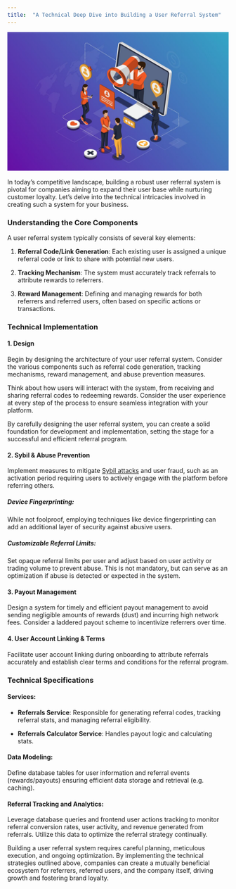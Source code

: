 ```yaml
---
title:  "A Technical Deep Dive into Building a User Referral System"
---
```


![referrals](/assets/Referrals.jpeg)

In today’s competitive landscape, building a robust user referral system is pivotal for companies aiming to expand their user base while nurturing customer loyalty. Let’s delve into the technical intricacies involved in creating such a system for your business.

### Understanding the Core Components

A user referral system typically consists of several key elements:

1. **Referral Code/Link Generation**: Each existing user is assigned a unique referral code or link to share with potential new users.

2. **Tracking Mechanism**: The system must accurately track referrals to attribute rewards to referrers.

3. **Reward Management**: Defining and managing rewards for both referrers and referred users, often based on specific actions or transactions.

### Technical Implementation

#### 1. Design

Begin by designing the architecture of your user referral system. Consider the various components such as referral code generation, tracking mechanisms, reward management, and abuse prevention measures. 

Think about how users will interact with the system, from receiving and sharing referral codes to redeeming rewards. Consider the user experience at every step of the process to ensure seamless integration with your platform.

By carefully designing the user referral system, you can create a solid foundation for development and implementation, setting the stage for a successful and efficient referral program.

#### 2. Sybil & Abuse Prevention

Implement measures to mitigate [Sybil attacks](https://en.wikipedia.org/wiki/Sybil_attack) and user fraud, such as an activation period requiring users to actively engage with the platform before referring others.

##### Device Fingerprinting:
While not foolproof, employing techniques like device fingerprinting can add an additional layer of security against abusive users.

##### Customizable Referral Limits:
Set opaque referral limits per user and adjust based on user activity or trading volume to prevent abuse. This is not mandatory, but can serve as an optimization if abuse is detected or expected in the system.

#### 3. Payout Management

Design a system for timely and efficient payout management to avoid sending negligible amounts of rewards (dust) and incurring high network fees. Consider a laddered payout scheme to incentivize referrers over time.

#### 4. User Account Linking & Terms

Facilitate user account linking during onboarding to attribute referrals accurately and establish clear terms and conditions for the referral program.

### Technical Specifications

#### Services:

- **Referrals Service**: Responsible for generating referral codes, tracking referral stats, and managing referral eligibility.
  
- **Referrals Calculator Service**: Handles payout logic and calculating stats.

#### Data Modeling:

Define database tables for user information and referral events (rewards/payouts) ensuring efficient data storage and retrieval (e.g. caching). 

#### Referral Tracking and Analytics:

Leverage database queries and frontend user actions tracking to monitor referral conversion rates, user activity, and revenue generated from referrals. Utilize this data to optimize the referral strategy continually.

Building a user referral system requires careful planning, meticulous execution, and ongoing optimization. By implementing the technical strategies outlined above, companies can create a mutually beneficial ecosystem for referrers, referred users, and the company itself, driving growth and fostering brand loyalty.
